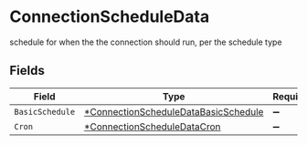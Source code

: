 # ConnectionScheduleData

schedule for when the the connection should run, per the schedule type


## Fields

| Field                                                                                              | Type                                                                                               | Required                                                                                           | Description                                                                                        |
| -------------------------------------------------------------------------------------------------- | -------------------------------------------------------------------------------------------------- | -------------------------------------------------------------------------------------------------- | -------------------------------------------------------------------------------------------------- |
| `BasicSchedule`                                                                                    | [*ConnectionScheduleDataBasicSchedule](../../models/shared/connectionscheduledatabasicschedule.md) | :heavy_minus_sign:                                                                                 | N/A                                                                                                |
| `Cron`                                                                                             | [*ConnectionScheduleDataCron](../../models/shared/connectionscheduledatacron.md)                   | :heavy_minus_sign:                                                                                 | N/A                                                                                                |
